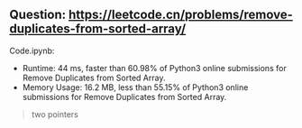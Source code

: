 ## Question: https://leetcode.cn/problems/remove-duplicates-from-sorted-array/

Code.ipynb:
* Runtime: 44 ms, faster than 60.98% of Python3 online submissions for Remove Duplicates from Sorted Array.
* Memory Usage: 16.2 MB, less than 55.15% of Python3 online submissions for Remove Duplicates from Sorted Array.
> two pointers

